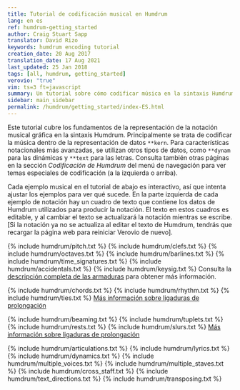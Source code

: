 ```yaml
---
title: Tutorial de codificación musical en Humdrum
lang: en es
ref: humdrum-getting_started
author: Craig Stuart Sapp
translator: David Rizo
keywords: humdrum encoding tutorial
creation_date: 20 Aug 2017
translation_date: 17 Aug 2021
last_updated: 25 Jan 2018
tags: [all, humdrum, getting_started]
verovio: "true"
vim: ts=3 ft=javascript
summary: Un tutorial sobre cómo codificar música en la sintaxis Humdrum para VHV.
sidebar: main_sidebar
permalink: /humdrum/getting_started/index-ES.html
---
```


Este tutorial cubre los fundamentos de la representación de la notación musical gráfica en la sintaxis Humdrum.  Principalmente se trata de codificar la música dentro de la representación de datos `**kern`. Para características notacionales más avanzadas, se utilizan otros tipos de datos, como `**dynam` para las dinámicas y `**text` para las letras.  Consulta también otras páginas en la sección *Codificación de Humdrum* del menú de navegación para ver temas especiales de codificación (a la izquierda o arriba).

Cada ejemplo musical en el tutorial de abajo es interactivo, así que intenta ajustar los ejemplos para ver qué sucede.  En la parte izquierda de cada ejemplo de notación hay un cuadro de texto que contiene los datos de Humdrum utilizados para producir la notación.  El texto en estos cuadros es editable, y al cambiar el texto se actualizará la notación mientras se escribe. [Si la notación ya no se actualiza al editar el texto de Humdrum, tendrás que recargar la página web para reiniciar Verovio de nuevo].

{% include humdrum/pitch.txt %}
{% include humdrum/clefs.txt %}
{% include humdrum/octaves.txt %}
{% include humdrum/barlines.txt %}
{% include humdrum/time_signatures.txt %}
{% include humdrum/accidentals.txt %}
{% include humdrum/keysig.txt %}
Consulta la [descripción completa de las armaduras](/humdrum/keysig/index.html) para obtener más información.

{% include humdrum/chords.txt %}
{% include humdrum/rhythm.txt %}
{% include humdrum/ties.txt %}
[Más información sobre ligaduras de prolongación](/humdrum/ties)

{% include humdrum/beaming.txt %}
{% include humdrum/tuplets.txt %}
{% include humdrum/rests.txt %}
{% include humdrum/slurs.txt %}
[Más información sobre ligaduras de prolongación](/humdrum/ties)

{% include humdrum/articulations.txt %}
{% include humdrum/lyrics.txt %}
{% include humdrum/dynamics.txt %}
{% include humdrum/multiple_voices.txt %}
{% include humdrum/multiple_staves.txt %}
{% include humdrum/cross_staff.txt %}
{% include humdrum/text_directions.txt %}
{% include humdrum/transposing.txt %}

